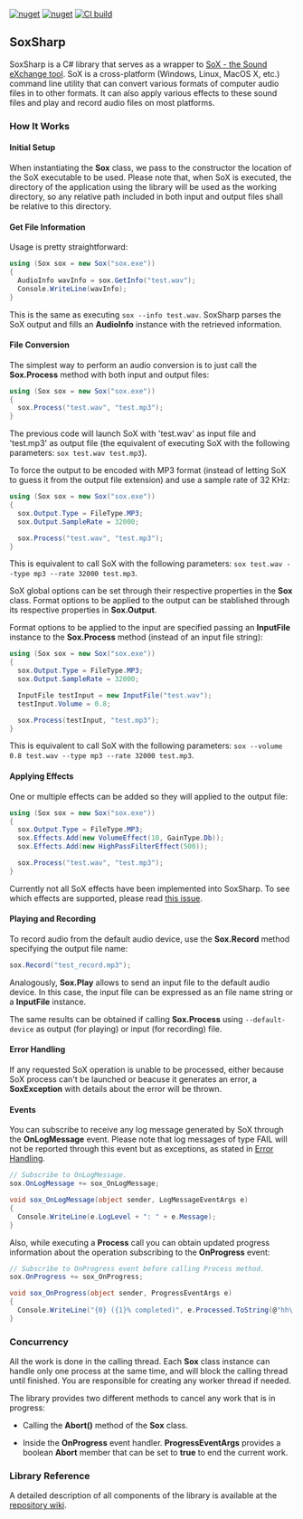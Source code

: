 [![nuget](https://img.shields.io/nuget/v/SoxSharp.svg)](https://www.nuget.org/packages/SoxSharp)
[![nuget](https://img.shields.io/nuget/dt/SoxSharp.svg)](https://www.nuget.org/packages/SoxSharp)
[![CI build](https://github.com/igece/SoxSharp/actions/workflows/build.yml/badge.svg)](https://github.com/igece/SoxSharp/actions/workflows/build.yml)

## SoxSharp

SoxSharp is a C# library that serves as a wrapper to [SoX - the Sound eXchange tool](http://sox.sourceforge.net/).
SoX is a cross-platform (Windows, Linux, MacOS X, etc.) command line utility that can convert various formats of computer audio files in to other formats. It can also apply various effects to these sound files and play and record audio files on most platforms.


### How It Works

#### Initial Setup

When instantiating the **Sox** class, we pass to the constructor the location of the SoX executable to be used. Please note that, when SoX is executed, the directory of the application using the library will be used as the working directory, so any relative path included in both input and output files shall be relative to this directory.


#### Get File Information

Usage is pretty straightforward:

```cs
using (Sox sox = new Sox("sox.exe"))
{
  AudioInfo wavInfo = sox.GetInfo("test.wav");
  Console.WriteLine(wavInfo);
}
```

This is the same as executing `sox --info test.wav`. SoxSharp parses the SoX output and fills an **AudioInfo** instance with the retrieved information.


#### File Conversion

The simplest way to perform an audio conversion is to just call the **Sox.Process** method with both input and output files:

```cs
using (Sox sox = new Sox("sox.exe"))
{
  sox.Process("test.wav", "test.mp3");
}
```

The previous code will launch SoX with 'test.wav' as input file and 'test.mp3' as output file (the equivalent of executing SoX with the following parameters: `sox test.wav test.mp3`). 

To force the output to be encoded with MP3 format (instead of letting SoX to guess it from the output file extension) and use a sample rate of 32 KHz:

```cs
using (Sox sox = new Sox("sox.exe"))
{
  sox.Output.Type = FileType.MP3;
  sox.Output.SampleRate = 32000;

  sox.Process("test.wav", "test.mp3");
}
```

This is equivalent to call SoX with the following parameters: `sox test.wav --type mp3 --rate 32000 test.mp3`.

SoX global options can be set through their respective properties in the **Sox** class. Format options to be applied to the output can be stablished through its respective properties in **Sox.Output**.

Format options to be applied to the input are specified passing an **InputFile** instance to the **Sox.Process** method (instead of an input file string):

```cs
using (Sox sox = new Sox("sox.exe"))
{
  sox.Output.Type = FileType.MP3;
  sox.Output.SampleRate = 32000;

  InputFile testInput = new InputFile("test.wav");
  testInput.Volume = 0.8;

  sox.Process(testInput, "test.mp3");
}
```

This is equivalent to call SoX with the following parameters: `sox --volume 0.8 test.wav --type mp3 --rate 32000 test.mp3`.


#### Applying Effects

One or multiple effects can be added so they will applied to the output file:

```cs
using (Sox sox = new Sox("sox.exe"))
{
  sox.Output.Type = FileType.MP3;
  sox.Effects.Add(new VolumeEffect(10, GainType.Db));
  sox.Effects.Add(new HighPassFilterEffect(500));

  sox.Process("test.wav", "test.mp3");
}
```

Currently not all SoX effects have been implemented into SoxSharp. To see which effects are supported, please read [this issue](https://github.com/igece/SoxSharp/issues/1).


#### Playing and Recording

To record audio from the default audio device, use the **Sox.Record** method specifying the output file name:

```cs
sox.Record("test_record.mp3");
```

Analogously, **Sox.Play** allows to send an input file to the default audio device. In this case, the input file can be expressed as an file name string or a **InputFile** instance.

The same results can be obtained if calling **Sox.Process** using `--default-device` as output (for playing) or input (for recording) file.


#### Error Handling

If any requested SoX operation is unable to be processed, either because SoX process can't be launched or beacuse it generates an error, a **SoxException** with details about the error will be thrown.


#### Events

You can subscribe to receive any log message generated by SoX through the **OnLogMessage** event. Please note that log messages of type FAIL will not be reported through this event but as exceptions, as stated in [Error Handling](#error-handling).

```cs
// Subscribe to OnLogMessage.
sox.OnLogMessage += sox_OnLogMessage;

void sox_OnLogMessage(object sender, LogMessageEventArgs e)
{
  Console.WriteLine(e.LogLevel + ": " + e.Message);
}
```

Also, while executing a **Process** call you can obtain updated progress information about the operation subscribing to the **OnProgress** event:

```cs
// Subscribe to OnProgress event before calling Process method.
sox.OnProgress += sox_OnProgress;

void sox_OnProgress(object sender, ProgressEventArgs e)
{
  Console.WriteLine("{0} ({1}% completed)", e.Processed.ToString(@"hh\:mm\:ss\.ff"), e.Progress);
}
```


### Concurrency

All the work is done in the calling thread. Each **Sox** class instance can handle only one process at the same time, and will block the calling thread until finished. You are responsible for creating any worker thread if needed. 

The library provides two different methods to cancel any work that is in progress:

* Calling the **Abort()** method of the **Sox** class. 

* Inside the **OnProgress** event handler. **ProgressEventArgs** provides a boolean **Abort** member that can be set to **true** to end the current work.


### Library Reference

A detailed description of all components of the library is available at the [repository wiki](https://github.com/igece/SoxSharp/wiki/Reference-Guide). 


